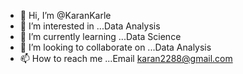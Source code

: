 - 👋 Hi, I’m @KaranKarle
- 👀 I’m interested in ...Data Analysis
- 🌱 I’m currently learning ...Data Science
- 💞️ I’m looking to collaborate on ...Data Analysis
- 📫 How to reach me ...Email karan2288@gmail.com

<!---
KaranKarle/KaranKarle is a ✨ special ✨ repository because its `README.md` (this file) appears on your GitHub profile.
You can click the Preview link to take a look at your changes.
--->
